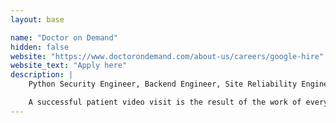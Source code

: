 ```yaml
---
layout: base

name: "Doctor on Demand"
hidden: false
website: "https://www.doctorondemand.com/about-us/careers/google-hire"
website_text: "Apply here"
description: |
    Python Security Engineer, Backend Engineer, Site Reliability Engineer, and more! 

    A successful patient video visit is the result of the work of every employee. Doctor On Demand rewards cross-functional teamwork and collaboration. We believe our team lines need to blur in order to create the highest-quality solution. We think, create, and act as one team.
---
```

